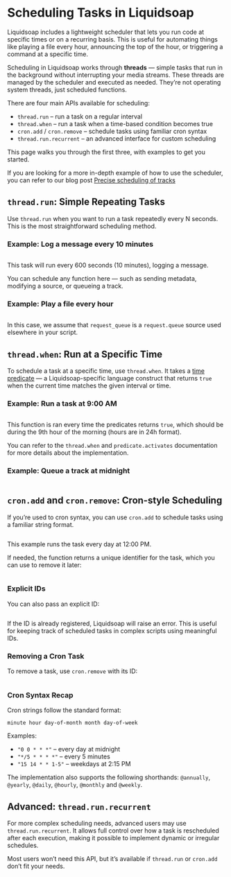 # Scheduling Tasks in Liquidsoap

Liquidsoap includes a lightweight scheduler that lets you run code at specific times or on a recurring basis.
This is useful for automating things like playing a file every hour, announcing the top of the hour, or triggering a command at a specific time.

Scheduling in Liquidsoap works through **threads** — simple tasks that run in the background without interrupting your media streams.
These threads are managed by the scheduler and executed as needed. They’re not operating system threads, just scheduled functions.

There are four main APIs available for scheduling:

- `thread.run` – run a task on a regular interval
- `thread.when` – run a task when a time-based condition becomes true
- `cron.add` / `cron.remove` – schedule tasks using familiar cron syntax
- `thread.run.recurrent` – an advanced interface for custom scheduling

This page walks you through the first three, with examples to get you started.

If you are looking for a more in-depth example of how to use the scheduler, you can refer to our blog post [Precise scheduling of tracks](https://www.liquidsoap.info/blog/2023-03-25-precise-scheduling-of-tracks/)

## `thread.run`: Simple Repeating Tasks

Use `thread.run` when you want to run a task repeatedly every N seconds. This is the most straightforward scheduling method.

### Example: Log a message every 10 minutes

```{.liquidsoap include="scheduling_simple.liq"}

```

This task will run every 600 seconds (10 minutes), logging a message.

You can schedule any function here — such as sending metadata, modifying a source, or queueing a track.

### Example: Play a file every hour

```{.liquidsoap include="scheduling_queue.liq" from="BEGIN" to="END"}

```

In this case, we assume that `request_queue` is a `request.queue` source used elsewhere in your script.

## `thread.when`: Run at a Specific Time

To schedule a task at a specific time, use `thread.when`. It takes a [time predicate](language.html#time-predicates) — a Liquidsoap-specific language construct that returns `true` when the current time matches the given interval or time.

### Example: Run a task at 9:00 AM

```{.liquidsoap include="scheduling_9am.liq" from="BEGIN" to="END"}

```

This function is ran every time the predicates returns `true`, which should be during the 9th hour of the morning (hours are in 24h format).

You can refer to the `thread.when` and `predicate.activates` documentation for more details about the implementation.

### Example: Queue a track at midnight

```{.liquidsoap include="scheduling_queue_midnight.liq"}

```

## `cron.add` and `cron.remove`: Cron-style Scheduling

If you’re used to cron syntax, you can use `cron.add` to schedule tasks using a familiar string format.

```{.liquidsoap include="cron_add.liq"}

```

This example runs the task every day at 12:00 PM.

If needed, the function returns a unique identifier for the task, which you can use to remove it later:

```{.liquidsoap include="cron_id.liq"}

```

### Explicit IDs

You can also pass an explicit ID:

```{.liquidsoap include="cron_id_arg.liq"}

```

If the ID is already registered, Liquidsoap will raise an error. This is useful for keeping track of scheduled tasks in complex scripts using meaningful IDs.

### Removing a Cron Task

To remove a task, use `cron.remove` with its ID:

```{.liquidsoap include="cron_remove.liq"}

```

### Cron Syntax Recap

Cron strings follow the standard format:

```
minute hour day-of-month month day-of-week
```

Examples:

- `"0 0 * * *"` – every day at midnight
- `"*/5 * * * *"` – every 5 minutes
- `"15 14 * * 1-5"` – weekdays at 2:15 PM

The implementation also supports the following shorthands: `@annually`, `@yearly`, `@daily`, `@hourly`, `@monthly` and `@weekly`.

## Advanced: `thread.run.recurrent`

For more complex scheduling needs, advanced users may use `thread.run.recurrent`. It allows full control over how a task is rescheduled after each execution, making it possible to implement dynamic or irregular schedules.

Most users won’t need this API, but it’s available if `thread.run` or `cron.add` don’t fit your needs.
